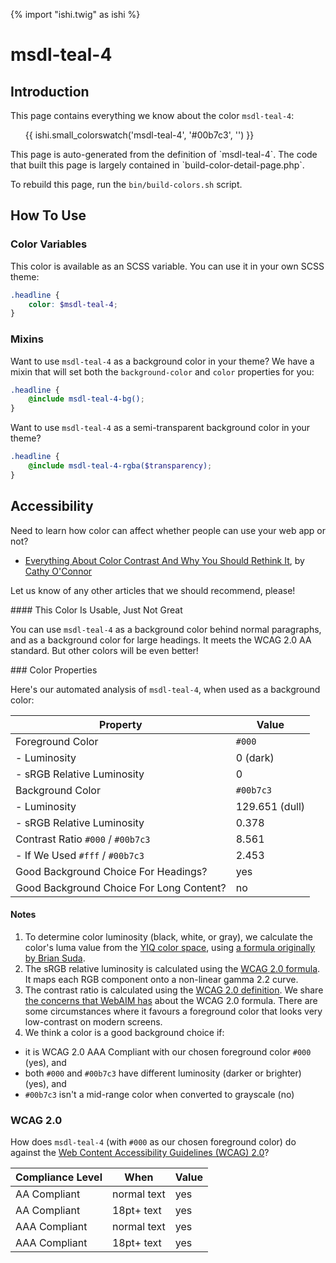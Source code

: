 {% import "ishi.twig" as ishi %}
# msdl-teal-4

## Introduction

This page contains everything we know about the color `msdl-teal-4`:

<div class="grid">
    <div class="cell">
        <div class="swatch">
            <ul>
                {{ ishi.small_colorswatch('msdl-teal-4', '#00b7c3', '') }}
            </ul>
        </div>
    </div>
</div>

<div class="callout callout--info" markdown="1">
This page is auto-generated from the definition of `msdl-teal-4`. The code that built this page is largely contained in `build-color-detail-page.php`.

To rebuild this page, run the `bin/build-colors.sh` script.
</div>

## How To Use

### Color Variables

This color is available as an SCSS variable. You can use it in your own SCSS theme:

```scss
.headline {
    color: $msdl-teal-4;
}
```

### Mixins

Want to use `msdl-teal-4` as a background color in your theme? We have a mixin that will set both the `background-color` and `color` properties for you:

```scss
.headline {
    @include msdl-teal-4-bg();
}
```

Want to use `msdl-teal-4` as a semi-transparent background color in your theme?

```scss
.headline {
    @include msdl-teal-4-rgba($transparency);
}
```

## Accessibility

Need to learn how color can affect whether people can use your web app or not?

* [Everything About Color Contrast And Why You Should Rethink It](https://www.smashingmagazine.com/2014/10/color-contrast-tips-and-tools-for-accessibility/), by [Cathy O'Connor](http://www.twitter.com/cagocon)

Let us know of any other articles that we should recommend, please!
<div class="callout callout--warning" markdown="1">
#### This Color Is Usable, Just Not Great

You can use `msdl-teal-4` as a background color behind normal paragraphs, and as a background color for large headings. It meets the WCAG 2.0 AA standard. But other colors will be even better!
</div>
### Color Properties

Here's our automated analysis of `msdl-teal-4`, when used as a background color:

Property | Value
---------|------
Foreground Color | `#000`
- Luminosity | 0 (dark)
- sRGB Relative Luminosity | 0
Background Color | `#00b7c3`
- Luminosity | 129.651 (dull)
- sRGB Relative Luminosity | 0.378
Contrast Ratio `#000` / `#00b7c3` | 8.561
- If We Used `#fff` / `#00b7c3` | 2.453
Good Background Choice For Headings? | yes
Good Background Choice For Long Content? | no

#### Notes

1. To determine color luminosity (black, white, or gray), we calculate the color's luma value from the [YIQ color space](https://en.wikipedia.org/wiki/YIQ), using [a formula originally by Brian Suda](https://24ways.org/2010/calculating-color-contrast/).
1. The sRGB relative luminosity is calculated using the [WCAG 2.0 formula](https://www.w3.org/TR/WCAG20/#relativeluminancedef). It maps each RGB component onto a non-linear gamma 2.2 curve.
1. The contrast ratio is calculated using the [WCAG 2.0 definition](https://www.w3.org/TR/2008/REC-WCAG20-20081211/#contrast-ratiodef). We share [the concerns that WebAIM has](http://webaim.org/blog/wcag-2-1-feedback/) about the WCAG 2.0 formula. There are some circumstances where it favours a foreground color that looks very low-contrast on modern screens.
1. We think a color is a good background choice if:
  - it is WCAG 2.0 AAA Compliant with our chosen foreground color `#000` (yes), and
  - both `#000` and `#00b7c3` have different luminosity (darker or brighter) (yes), and
  - `#00b7c3` isn't a mid-range color when converted to grayscale (no)

### WCAG 2.0

How does `msdl-teal-4` (with `#000` as our chosen foreground color) do against the [Web Content Accessibility Guidelines (WCAG) 2.0](https://www.w3.org/TR/WCAG20/)?

Compliance Level | When | Value
-----------------|------|------
AA Compliant | normal text | yes
AA Compliant | 18pt+ text | yes
AAA Compliant | normal text | yes
AAA Compliant | 18pt+ text | yes